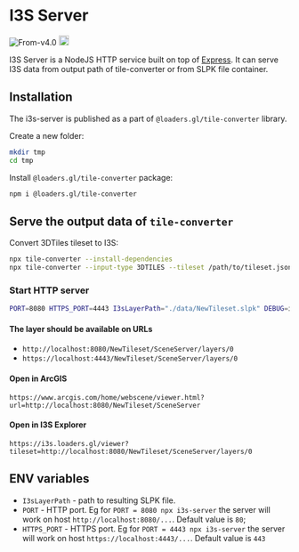 # I3S Server

<p class="badges">
  <img src="https://img.shields.io/badge/From-v4.0-blue.svg?style=flat-square" alt="From-v4.0" />
  <a href="https://badge.fury.io/js/%40loaders.gl%2Ftile-converter">
    <img src="https://badge.fury.io/js/%40loaders.gl%2Ftile-converter.svg" alt="npm version" height="18" />
  </a>
</p>

I3S Server is a NodeJS HTTP service built on top of [Express](https://expressjs.com). It can serve I3S data from output path of tile-converter or from SLPK file container.

## Installation

The i3s-server is published as a part of `@loaders.gl/tile-converter` library.

Create a new folder:

```bash
mkdir tmp
cd tmp
```

Install `@loaders.gl/tile-converter` package:

```bash
npm i @loaders.gl/tile-converter
```

## Serve the output data of `tile-converter`

Convert 3DTiles tileset to I3S:

```bash
npx tile-converter --install-dependencies
npx tile-converter --input-type 3DTILES --tileset /path/to/tileset.json --name NewTileset
```

### Start HTTP server
```bash
PORT=8080 HTTPS_PORT=4443 I3sLayerPath="./data/NewTileset.slpk" DEBUG=i3s-server:* npx i3s-server
```

#### The layer should be available on URLs
- `http://localhost:8080/NewTileset/SceneServer/layers/0`
- `https://localhost:4443/NewTileset/SceneServer/layers/0`

#### Open in ArcGIS

`https://www.arcgis.com/home/webscene/viewer.html?url=http://localhost:8080/NewTileset/SceneServer`

#### Open in I3S Explorer

`https://i3s.loaders.gl/viewer?tileset=http://localhost:8080/NewTileset/SceneServer/layers/0`

## ENV variables

- `I3sLayerPath` - path to resulting SLPK file.
- `PORT` - HTTP port. Eg for `PORT = 8080 npx i3s-server` the server will work on host `http://localhost:8080/...`. Default value is `80`;
- `HTTPS_PORT` - HTTPS port. Eg for `PORT = 4443 npx i3s-server` the server will work on host `https://localhost:4443/...`. Default value is `443`